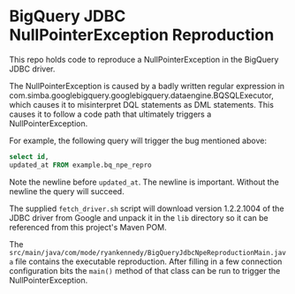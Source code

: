 # BigQuery JDBC NullPointerException Reproduction

This repo holds code to reproduce a NullPointerException in the 
BigQuery JDBC driver.

The NullPointerException is caused by a badly written regular 
expression in com.simba.googlebigquery.googlebigquery.dataengine.BQSQLExecutor, 
which causes it to misinterpret DQL statements as DML statements. This 
causes it to follow a code path that ultimately triggers a NullPointerException.

For example, the following query will trigger the bug mentioned above:

```sql
select id,
updated_at FROM example.bq_npe_repro
```

Note the newline before `updated_at`. The newline is important. Without the 
newline the query will succeed.

The supplied `fetch_driver.sh` script will download version 1.2.2.1004 of 
the JDBC driver from Google and unpack it in the `lib` directory so it can 
be referenced from this project's Maven POM.

The `src/main/java/com/mode/ryankennedy/BigQueryJdbcNpeReproductionMain.java` 
file contains the executable reproduction. After filling in a few 
connection configuration bits the `main()` method of that class can be 
run to trigger the NullPointerException. 

